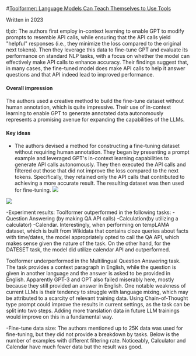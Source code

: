 #[Toolformer: Language Models Can Teach Themselves to Use Tools]( https://arxiv.org/abs/2302.04761)

Written in 2023

tl;dr: The authors first employ in-context learning to enable GPT to modify prompts to resemble API calls, while ensuring that the API calls yield "helpful" responses (i.e., they minimize the loss compared to the original next tokens). Then they leverage this data to fine-tune GPT and evaluate its performance on standard NLP tasks, with a focus on whether the model can effectively make API calls to enhance accuracy. Their findings suggest that, in many cases, the fine-tuned model does make API calls to help it answer questions and that API indeed lead to improved performance.

#### Overall impression
The authors used a creative method to build the fine-tune dataset without human annotation, which is quite impressive. Their use of in-context learning to enable GPT to generate annotated data autonomously represents a promising avenue for expanding the capabilities of the LLMs. 

#### Key ideas
- The authors devised a method for constructing a fine-tuning dataset without requiring human annotation. They began by presenting a prompt example and leveraged GPT's in-context learning capabilities to generate API calls autonomously. They then executed the API calls and filtered out those that did not improve the loss compared to the next tokens. Specifically, they retained only the API calls that contributed to achieving a more accurate result. The resulting dataset was then used for fine-tuning.
![](https://i0.wp.com/kikaben.com/wp-content/uploads/2023/02/image-9.png?resize=415%2C540&ssl=1)

![](https://i0.wp.com/kikaben.com/wp-content/uploads/2023/02/image-10.png?resize=960%2C199&ssl=1)

-Experiment results: 
Toolformer outperformed in the following tasks:
-Question Answering (by making QA API calls)
-Calculation(by utilizing a calculator)
-Calendar. Interestingly, when performing on tempLAMA dataset, which is built from Wikidata that contains cloze queries about facts with time/dates, the model appropriately opted to call the QA API, which makes sense given the nature of the task. On the other hand, for the DATESET task, the model did utilize calendar API and outperformed.

Toolformer underperformed in the Multilingual Question Answering task. The task provides a context paragraph in English, while the question is given in another language and the answer is asked to be provided in English. Apparently GPT-3 and OPT also failed miserably here, mostly because they still provided an answer in English. One notable weakness of current LLMs is their tendency to struggle with language mixing, which may be attributed to a scarcity of relevant training data. Using Chain-of-Thought type prompt could improve the results in current settings, as the task can be split into two steps. Adding more translation data in future LLM trainings would improve on this in a fundamental way.
 
-Fine-tune data size: The authors mentioned up to 25K data was used for fine-tuning, but they did not provide a breakdown by tasks. Below is the number of examples with different filtering rate. Noticeably, Calculator and Calendar have much fewer data but the result was good. 
 


